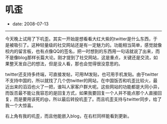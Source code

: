 # 叽歪

- date: 2008-07-13

--------------------------


今天晚上试用了下叽歪。其实一开始是想看看大红大紫的twitter是什么东西，于是被吸引了。这种轻量级的社交网站还是有一定魅力的。功能相当简单，感觉就像校内的留言板，也有点像QQ的签名，把一时想到的东西用一句话就说了出来，而不是像blog那样长篇大论。刚才提到了社交网站，这是重点，关键还是交流，如果整天发自己的想法，但是没人看，那也会觉得很没意思的。

twitter还支持多终端，可直接发帖，可用IM发贴，也可用手机发贴。由于twitter不支持中国的，所以就找了几个仿twitter的网站，在中国饭否和叽歪比较火，最近出来的滔滔也火了一把，谁叫人家客户群大呢。这些网站的功能都是大同小异，而饭否最不能让我容忍的是回复方式，如果我要回复一个人并不能点那个人直接回复，而是要用该死的@，所以最后转投叽歪了。而且叽歪支持与twitter同步，给了我一个大惊喜。

右上角有我的叽歪，而且他能嵌入blog，在右栏同样能看到更新。
